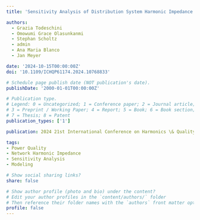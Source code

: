 ```yaml
---
title: 'Sensitivity Analysis of Distribution System Harmonic Impedance and Impact on Transmission System'

authors:
  - Grazia Todeschini
  - Omowumi Grace Olasunkanmi
  - Stephan Scholtz
  - admin
  - Ana Maria Blanco
  - Jan Meyer

date: '2024-10-15T00:00:00Z'
doi: '10.1109/ICHQP61174.2024.10768833'

# Schedule page publish date (NOT publication's date).
publishDate: '2000-01-01T00:00:00Z'

# Publication type.
# Legend: 0 = Uncategorized; 1 = Conference paper; 2 = Journal article;
# 3 = Preprint / Working Paper; 4 = Report; 5 = Book; 6 = Book section;
# 7 = Thesis; 8 = Patent
publication_types: ['1']

publication: 2024 21st International Conference on Harmonics \& Quality of Power (ICHQP)

tags:
- Power Quality
- Network Harmonic Impedance
- Sensitivity Analysis
- Modeling

# Show social sharing links?
share: false

# Show author profile (photo and bio) under the content?
# Edit your author profiles in the `content/authors/` folder
# Then reference their folder names with the `authors` front matter option above
profile: false
---
```

